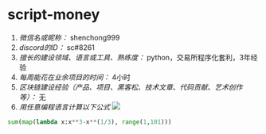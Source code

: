 # script-money

1. *微信名或昵称：* shenchong999
2. *discord的ID：* sc#8261
3. *擅长的建设领域、语言或工具、熟练度：* python，交易所程序化套利，3年经验
4. *每周能花在业余项目的时间：* 4小时
5. *区块链建设经验（产品、项目、黑客松、技术文章、代码贡献、艺术创作等）：* 无
6. *用任意编程语言计算以下公式*
![](https://latex.codecogs.com/svg.image?\sum_{n=1}^{100}\left&space;(n^{3}-\sqrt[3]{n}&space;\right&space;))

```python
sum(map(lambda x:x**3-x**(1/3), range(1,101)))
```
